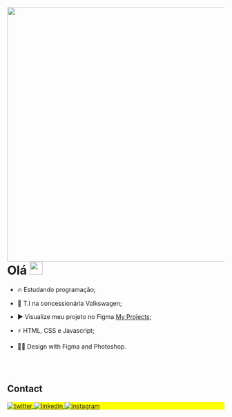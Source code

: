<img align="right" height="590em" src="https://raw.githubusercontent.com/gist/Jonassx/e1d76c49d373cebb59b1e8b515b9f90a/raw/aaa0ed55fd19567b25d69c93d01a24d80ab91f86/githubcard.svg"/>
<h1 align="left">Olá <img src="https://raw.githubusercontent.com/kaueMarques/kaueMarques/master/hi.gif" height="30px"></h1>


- 🔥 Estudando programação;

- 🔭 T.I na concessionária Volkswagen;

- ▶️ Visualize meu projeto no Figma  <a href="https://www.figma.com/file/3AbBu6frmkoT4MI23YxjEm/Lading-Page-NLW" target="_blank"> My Projects</a>;

- ⚡ HTML, CSS e Javascript;

- 👨‍💻 Design with Figma and Photoshop.

<br><br>

## Contact

<p align="left" style="background:yellow">
<a href="https://twitter.com/jonaxxss" target="_blank">
  <img align="center" src="https://img.shields.io/badge/-Jonaxs-05122A?style=flat&logo=twitter" alt="twitter"/>  
</a>
<a href="https://linkedin.com/in/jonaxs" target="_blank">
  <img align="center" src="https://img.shields.io/badge/-Jonas Leocadio-05122A?style=flat&logo=linkedin" alt="linkedin"/>
</a>
<a href="https://instagram.com/jonaxss" target="_blank">
 <img align="center" src="https://img.shields.io/badge/-Jonaxs-05122A?style=flat&logo=instagram" alt="instagram"/>
</a>
</p>
